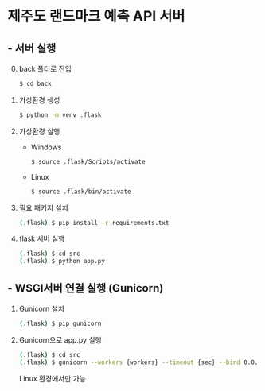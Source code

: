 # 제주도 랜드마크 예측 API 서버

## - 서버 실행
0. back 폴더로 진입
   ```sh
   $ cd back
   ```

1. 가상환경 생성
    ```sh
    $ python -m venv .flask
    ```
2. 가상환경 실행
    - Windows
      ```sh
      $ source .flask/Scripts/activate
      ```
    - Linux
      ```sh
      $ source .flask/bin/activate
      ```
3. 필요 패키지 설치
    ```sh
    (.flask) $ pip install -r requirements.txt
    ```
4. flask 서버 실행
    ```sh
    (.flask) $ cd src
    (.flask) $ python app.py
    ```
## - WSGI서버 연결 실행 (Gunicorn)
1. Gunicorn 설치
    ```sh
    (.flask) $ pip gunicorn
    ```
2. Gunicorn으로 app.py 실행
    ```sh
    (.flask) $ cd src
    (.flask) $ gunicorn --workers {workers} --timeout {sec} --bind 0.0.0.0:{port} wsgi:application
    ```
    Linux 환경에서만 가능
